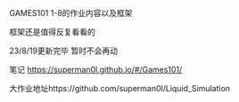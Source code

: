 GAMES101 1-8的作业内容以及框架

框架还是值得反复看看的

23/8/19更新完毕 暂时不会再动

笔记 https://superman0l.github.io/#/Games101/

大作业地址https://github.com/superman0l/Liquid_Simulation
